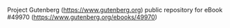 Project Gutenberg (https://www.gutenberg.org) public repository for eBook #49970 (https://www.gutenberg.org/ebooks/49970)
